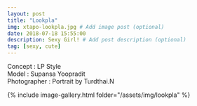 ```yaml
---
layout: post
title: "Lookpla"
img: xtapo-lookpla.jpg # Add image post (optional)
date: 2018-07-18 15:55:00
description: Sexy Girl! # Add post description (optional)
tag: [sexy, cute]
---
```

Concept : LP Style  
Model : Supansa Yoopradit  
Photographer : Portrait by Turdthai.N           


{% include image-gallery.html folder="/assets/img/lookpla" %}
